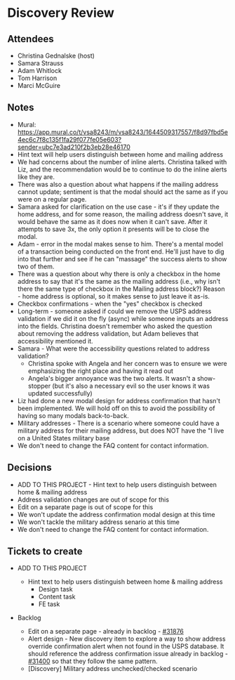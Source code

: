 # Discovery Review

## Attendees
- Christina Gednalske (host)
- Samara Strauss
- Adam Whitlock
- Tom Harrison
- Marci McGuire

## Notes
- Mural: https://app.mural.co/t/vsa8243/m/vsa8243/1644509317557/f8d97fbd5e4ec6c7f8c135f1fa29f077fe05e603?sender=ubc7e3ad210f2b3eb28e46170
- Hint text will help users distinguish between home and mailing address
- We had concerns about the number of inline alerts.  Christina talked with Liz, and the recommendation would be to continue to do the inline alerts like they are.  
- There was also a question about what happens if the mailing address cannot update; sentiment is that the modal should act the same as if you were on a regular page.
- Samara asked for clarification on the use case - it's if they update the home address, and for some reason, the mailing address doesn't save, it would behave the same as it does now when it can't save.  After it attempts to save 3x, the only option it presents will be to close the modal.
- Adam - error in the modal makes sense to him.  There's a mental model of a transaction being conducted on the front end.  He'll just have to dig into that further and see if he can "massage" the success alerts to show two of them.
- There was a question about why there is only a checkbox in the home address to say that it's the same as the mailing address (i.e., why isn't there the same type of checkbox in the Mailing address block?)  Reason - home address is optional, so it makes sense to just leave it as-is.
- Checkbox confirmations - when the "yes" checkbox is checked
- Long-term - someone asked if could we remove the USPS address validation if we did it on the fly (async) while someone inputs an address into the fields.  Christina doesn't remember who asked the question about removing the address validation, but Adam believes that accessibility mentioned it.
- Samara - What were the accessibility questions related to address validation?
  - Christina spoke with Angela and her concern was to ensure we were emphasizing the right place and having it read out
  - Angela's bigger annoyance was the two alerts.  It wasn't a show-stopper (but it's also a necessary evil so the user knows it was updated successfully)
- Liz had done a new modal design for address confirmation that hasn't been implemented. We will hold off on this to avoid the possibility of having so many modals back-to-back.
- Military addresses - There is a scenario where someone could have a military address for their mailing address, but does NOT have the "I live on a United States military base
- We don't need to change the FAQ content for contact information.

## Decisions
- ADD TO THIS PROJECT - Hint text to help users distinguish between home & mailing address
- Address validation changes are out of scope for this
- Edit on a separate page is out of scope for this
- We won't update the address confirmation modal design at this time
- We won't tackle the military address senario at this time
- We don't need to change the FAQ content for contact information.

## Tickets to create
- ADD TO THIS PROJECT 
  - Hint text to help users distinguish between home & mailing address
    - Design task
    - Content task
    - FE task

- Backlog
  - Edit on a separate page - already in backlog - [#31876](https://github.com/department-of-veterans-affairs/va.gov-team/issues/30373)
  - Alert design - New discovery item to explore a way to show address override confirmation alert when not found in the USPS database.   It should reference the address confirmation issue already in backlog - [#31400](https://github.com/department-of-veterans-affairs/va.gov-team/issues/31400) so that they follow the same pattern.
  - [Discovery] Military address unchecked/checked scenario


